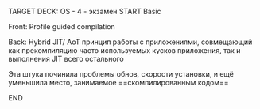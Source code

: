 TARGET DECK: OS - 4 - экзамен
START
Basic

Front: Profile guided compilation

Back: Hybrid JIT/ AoT принцип работы с приложениями, совмещающий как прекомпиляцию часто используемых кусков приложения, так и выполнения JIT всего остального

Эта штука починила проблемы обнов, скорости установки, и ещё уменьшила место, занимаемое ==скомпилированным кодом==
<!--ID: 1663556234159-->
END